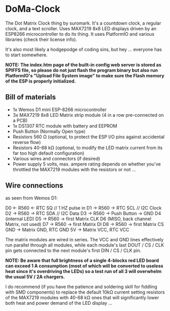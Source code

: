 # DoMa-Clock

The Dot Matrix Clock thing by suromark. It's a countdown clock, a regular clock, and a text scroller. Uses MAX7219 8x8 LED displays driven by an ESP8266 microcontroller to do its thing. It uses PlatformIO and various libraries (check their license info).

It's also most likely a hodgepodge of coding sins, but hey ... everyone has to start somewhere.

**NOTE: The index.htm page of the built-in config web server is stored as SPIFFS file, so please do not just flash the program binary but also run PlatformIO's "Upload File System image" to make sure the Flash memory of the ESP is properly initialized.**

## Bill of materials

- 1x Wemos D1 mini ESP-8266 microcontroller
- 3x MAX7219 8x8 LED Matrix strip module (4 in a row pre-connected on a PCB)
- 1x DS1307 RTC module with battery and EEPROM
- Push Button (Normally Open type)
- Resistors 560 Ω (optional, to protect the ESP I/O pins against accidental reverse flow)
- Resistors 40-68 kΩ (optional, to modify the LED matrix current from its far too high default configuration)
- Various wires and connectors (if desired)
- Power supply 5 volts, max. ampere rating depends on whether you've throttled the MAX7219 modules with the resistors or not ...  

## Wire connections

as seen from Wemos D1:

D0 <- R560 <- RTC SQ // 1 HZ pulse in
D1 -> R560 -> RTC SCL // I2C Clock
D2 -> R560 -> RTC SDA // I2C Data
D3 -> R560 -> Push Button -> GND
D4 (internal LED)
D5 -> R560 -> first Matrix CLK
D6 (MISO, back channel Matrix, not used)
D7 -> R560 -> first Matrix DI
D8 -> R560 -> first Matrix CS
GND -> Matrix GND, RTC GND
5V -> Matrix VCC, RTC VCC

The matrix modules are wired in series. The VCC and GND lines effectively run parallel through all modules, while each module's last DOUT / CS / CLK pin gets connected to the next module's first DIN / CS / CLK pin.

**NOTE: Be aware that full brightness of a single 4-blocks red LED board can exceed 1 A consumption (most of which will be converted to useless heat since it's overdriving the LEDs) so a test run of all 3 will overwhelm the usual 5V / 2A chargers.**

I do recommend (if you have the patience and soldering skill for fiddling with SMD components) to replace the default 10kΩ current setting resistors of the MAX7219 modules with 40-68 kΩ ones that will significantly lower both heat and power demand of the LED display ...
